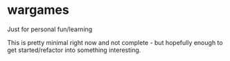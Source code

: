 # wargames
Just for personal fun/learning

This is pretty minimal right now and not complete - but hopefully enough to get started/refactor into something interesting.


